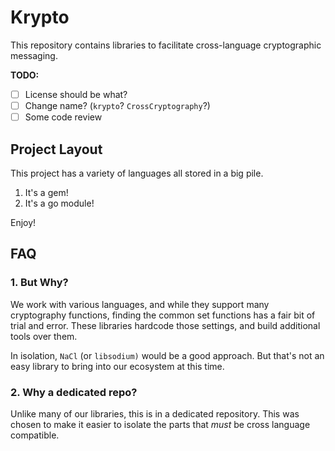 # Krypto

This repository contains libraries to facilitate cross-language
cryptographic messaging.

**TODO:**
- [ ] License should be what?
- [ ] Change name? (`krypto`? `CrossCryptography`?)
- [ ] Some code review

## Project Layout

This project has a variety of languages all stored in a big pile.
1. It's a gem!
2. It's a go module!

Enjoy!

## FAQ

### 1. But Why?

We work with various languages, and while they support many
cryptography functions, finding the common set functions has a fair
bit of trial and error. These libraries hardcode those settings, and
build additional tools over them.

In isolation, `NaCl` (or `libsodium)` would be a good approach. But
that's not an easy library to bring into our ecosystem at this time.

### 2. Why a dedicated repo?

Unlike many of our libraries, this is in a dedicated repository. This
was chosen to make it easier to isolate the parts that _must_ be cross
language compatible.
